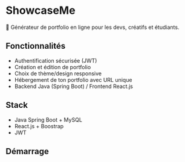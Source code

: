 # ShowcaseMe

🚀 Générateur de portfolio en ligne pour les devs, créatifs et étudiants.

## Fonctionnalités
- Authentification sécurisée (JWT)
- Création et édition de portfolio
- Choix de thème/design responsive
- Hébergement de ton portfolio avec URL unique
- Backend Java (Spring Boot) / Frontend React.js

## Stack
- Java Spring Boot + MySQL
- React.js + Boostrap
- JWT

## Démarrage
